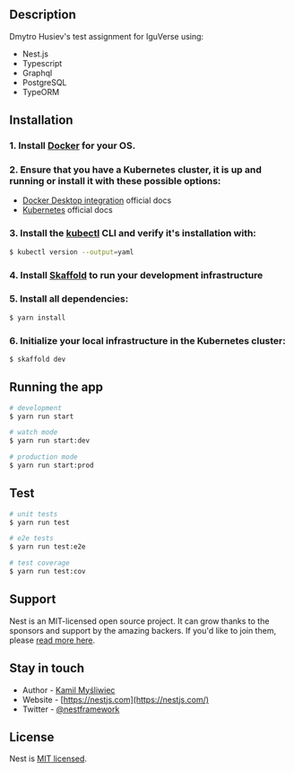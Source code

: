 ## Description

Dmytro Husiev's test assignment for IguVerse using:
- Nest.js
- Typescript
- Graphql
- PostgreSQL
- TypeORM

## Installation

### 1. Install [Docker](https://docs.docker.com/get-docker/) for your OS.
### 2. Ensure that you have a Kubernetes cluster, it is up and running or install it with these possible options:
  - [Docker Desktop integration](https://docs.docker.com/desktop/kubernetes/) official docs
  - [Kubernetes](https://kubernetes.io/docs/setup/) official docs
### 3. Install the [kubectl](https://kubernetes.io/docs/tasks/tools/) CLI and verify it's installation with:
```bash
$ kubectl version --output=yaml
```
### 4. Install [Skaffold](https://skaffold.dev/docs/install/) to run your development infrastructure
### 5. Install all dependencies:
```bash
$ yarn install
```
### 6. Initialize your local infrastructure in the Kubernetes cluster:
```bash
$ skaffold dev
```

## Running the app

```bash
# development
$ yarn run start

# watch mode
$ yarn run start:dev

# production mode
$ yarn run start:prod
```

## Test

```bash
# unit tests
$ yarn run test

# e2e tests
$ yarn run test:e2e

# test coverage
$ yarn run test:cov
```

## Support

Nest is an MIT-licensed open source project. It can grow thanks to the sponsors and support by the amazing backers. If you'd like to join them, please [read more here](https://docs.nestjs.com/support).

## Stay in touch

- Author - [Kamil Myśliwiec](https://kamilmysliwiec.com)
- Website - [https://nestjs.com](https://nestjs.com/)
- Twitter - [@nestframework](https://twitter.com/nestframework)

## License

Nest is [MIT licensed](LICENSE).
